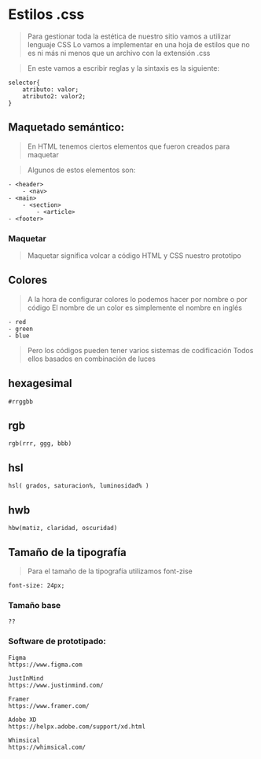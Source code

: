 # Estilos .css

> Para gestionar toda la estética de nuestro sitio vamos a utilizar lenguaje CSS
> Lo vamos a implementar en una hoja de estilos que no es ni más ni menos que un archivo con la extensión .css


> En este vamos a escribir reglas y la sintaxis es la siguiente:

    selector{  
        atributo: valor;  
        atributo2: valor2;  
    }  


## Maquetado semántico: 
> En HTML tenemos ciertos elementos que fueron creados para maquetar

> Algunos de estos elementos son:

    - <header>
        - <nav>
    - <main>
        - <section>
            - <article>
    - <footer>


### Maquetar
> Maquetar significa volcar a código HTML y CSS nuestro prototipo


## Colores    

> A la hora de configurar colores lo podemos hacer por nombre o por código
> El nombre de un color es simplemente el nombre en inglés

    - red  
    - green 
    - blue

> Pero los códigos pueden tener varios sistemas de codificación
> Todos ellos basados en combinación de luces

## hexagesimal

    #rrggbb

## rgb

    rgb(rrr, ggg, bbb)

## hsl

    hsl( grados, saturacion%, luminosidad% )

## hwb

    hbw(matiz, claridad, oscuridad)

## Tamaño de la tipografía

> Para el tamaño de la tipografía utilizamos font-zise

    font-size: 24px;

### Tamaño base

    ??

### Software de prototipado: 

    Figma   
    https://www.figma.com
    
    JustInMind 
    https://www.justinmind.com/

    Framer 
    https://www.framer.com/

    Adobe XD
    https://helpx.adobe.com/support/xd.html

    Whimsical
    https://whimsical.com/
    